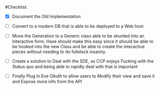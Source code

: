#Checklist.

- [X] Document the Old Implementation
- [ ] Convert to a modern DB that is able to be deployed to a Web host
- [ ] Move the Generation to a Generic class able to be shunted into an Interactive form, Haxe should make this easy since it should be able to be hooked into the new Class and be able to create the interactive pieces without needing to do fullstack insanity.
- [ ] Create a solution to Deal with the SDE, as CCP enjoys Fucking with the Status quo and being able to rapidly deal with that is important
- [ ] Finally Plug in Eve OAuth to allow users to Modify their view and save it and Expose more info from the API

